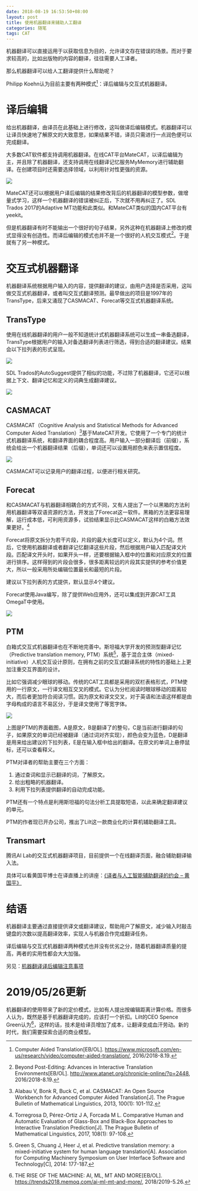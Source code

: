 ```yaml
---
date: 2018-08-19 16:53:50+08:00
layout: post
title: 使用机器翻译来辅助人工翻译
categories: 随笔
tags: CAT
---
```


机器翻译可以直接运用于以获取信息为目的，允许译文存在错误的场景。而对于要求较高的，比如出版物的内容的翻译，往往需要人工译者。

那么机器翻译可以给人工翻译提供什么帮助呢？

Philipp Koehn认为目前主要有两种模式[^pk]：译后编辑与交互式机器翻译。

# 译后编辑

给出机器翻译，由译员在此基础上进行修改，这叫做译后编辑模式。机器翻译可以让译员快速地了解原文的大致意思，如果结果不错，译员只需进行一点润色便可以完成翻译。

大多数CAT软件都支持调用机器翻译。在线CAT平台MateCAT，以译后编辑为主，并且除了机器翻译，还支持调用在线翻译记忆服务MyMemory进行辅助翻译。在创建项目时还需要选择领域，以利用针对性更强的资源。

![](/album/mt/matecat.png)

MateCAT还可以根据用户译后编辑的结果修改背后的机器翻译的模型参数，做增量式学习，这样一个机器翻译的错误被纠正后，下次就不用再纠正了。SDL Trados 2017的Adaptive MT功能和此类似。和MateCAT类似的国内CAT平台有yeekit。

但是机器翻译有时不能输出一个很好的句子结果，另外这种在机器翻译上修改的模式显得没有创造性。而译后编辑的模式也并不是一个很好的人机交互模式[^atanet]。于是就有了另一种模式。

# 交互式机器翻译

机器翻译系统根据用户输入的内容，提供翻译的建议，由用户选择是否采用，这叫做交互式机器翻译，或者叫交互式翻译预测。最早做出的项目是1997年的TransType，后来又涌现了CASMACAT、Forecat等交互式机器翻译系统。

## TransType

使用在线机器翻译的用户一般不知道统计式机器翻译系统可以生成一串备选翻译，TransType根据用户的输入对备选翻译列表进行筛选，得到合适的翻译建议。结果会以下拉列表的形式呈现。

![](/album/mt/transtype2.jpg)

SDL Trados的AutoSuggest提供了相似的功能，不过除了机器翻译，它还可以根据上下文、翻译记忆和定义的词典生成翻译建议。

![](/album/mt/autosuggest.jpg)

## CASMACAT

CASMACAT（Cognitive Analysis and Statistical Methods for Advanced Computer Aided Translation）[^casmacat]基于MateCAT开发。它使用了一个专门的统计式机器翻译系统，和翻译界面的耦合程度高。用户输入一部分翻译后（前缀），系统会给出一个机器翻译结果（后缀），单词还可以设置用颜色来表示置信程度。

![](/album/mt/casmacat-new.png)

CASMACAT可以记录用户的翻译过程，以便进行相关研究。

## Forecat

和CASMACAT与机器翻译相耦合的方式不同，又有人提出了一个以黑箱的方法利用机器翻译等双语资源的方法，开发出了Forecat这一软件。黑箱的方法更容易理解，运行成本低，可利用资源多，试验结果显示比CASMACAT这样的白箱方法效果更好。[^compare]

Forecat将原文拆分为若干片段，片段的最大长度可以定义，默认为4个词。然后，它使用机器翻译或者翻译记忆翻译这些片段，然后根据用户输入匹配译文片段。匹配译文开头时，如果开头一样，还要根据输入框中的位置和对应原文的位置进行排序。这样得到的片段会很多，很多距离较远的片段其实提供的参考价值更大，所以一般采用所处编辑位置最长和最短的片段。

建议以下拉列表的方式提供，默认显示4个建议。

Forecat使用Java编写，除了提供Web应用外，还可以集成到开源CAT工具OmegaT中使用。

![](/album/forecat.png)

## PTM

白箱式交互式机器翻译也在不断地完善中。斯坦福大学开发的预测型翻译记忆（Predictive translation memory, PTM）系统[^ptm]，基于混合主体（mixed-initiative）人机交互设计原则，在拥有之前的交互式翻译系统的特性的基础上上更加注重交互界面的设计。

比如它强调减少眼球的移动。传统的CAT工具都是采用的双栏表格形式，PTM使用的一行原文，一行译文相互交叉的模式。它认为分栏阅读时眼球移动的距离较大，而后者更加符合阅读习惯。因为原文和译文交叉，对于英语和法语这样都是由字母构成的语言不易区分，于是译文使用了等宽字体。

![](/album/mt/ptm.png)

上图是PTM的界面截图，A是原文，B是翻译了的整句，C是当前进行翻译的句子，如果原文的单词已经被翻译（通过词对齐实现），颜色会变为蓝色，D是翻译是用来给出建议的下拉列表，E是在输入框中给出的翻译。在原文的单词上悬停鼠标，还可以查看释义。

PTM对译者的帮助主要在三个方面：

1. 通过查词和显示已翻译的词，了解原文。
2. 给出粗略的机器翻译。
3. 利用下拉列表提供翻译的自动完成功能。

PTM还有一个特点是利用斯坦福的句法分析工具提取短语，以此来确定翻译建议的单元。

PTM的作者现已开办公司，推出了Lilt这一款商业化的计算机辅助翻译工具。

## Transmart

腾讯AI Lab的交互式机器翻译项目，目前提供一个在线翻译页面，融合辅助翻译输入法。

具体可以看黄国平博士在译直播上的讲座：[《译者与人工智能辅助翻译的约会 – 黄国平》](http://ttv.cn/archives/3951)



# 结语

机器翻译主要通过直接提供译文或翻译建议，帮助用户了解原文，减少输入时敲击键盘的次数以提高翻译效率，实现人与机器合作完成翻译任务。

译后编辑与交互式机器翻译两种模式也并没有优劣之分，随着机器翻译质量的提高，两者的实用性都会大大加强。

另见：[机器翻译译后编辑注意事项](/attentions-of-machine-translation-post-editing/)

# 2019/05/26更新

机器翻译的使用带来了新的定价模式，比如有人提出按编辑距离计算价格。而很多人认为，既然是基于机器翻译完成的，应该打一个折扣。Lilt的CEO Spence Green认为[^green]，这样的话，技术是给译员增加了成本，让翻译变成血汗劳动。新的时代，我们需要探索合适的商业模型。

[^pk]: Computer Aided Translation[EB/OL]. https://www.microsoft.com/en-us/research/video/computer-aided-translation/, 2016/2018-8.19.
[^atanet]: Beyond Post-Editing: Advances in Interactive Translation Environments[EB/OL]. http://www.atanet.org/chronicle-online/?p=2448, 2016/2018-8.19.
[^casmacat]: Alabau V, Bonk R, Buck C, et al. CASMACAT: An Open Source Workbench for Advanced Computer Aided Translation[J]. The Prague Bulletin of Mathematical Linguistics, 2013, 100(1): 101-112.
[^compare]: Torregrosa D, Pérez-Ortiz J A, Forcada M L. Comparative Human and Automatic Evaluation of Glass-Box and Black-Box Approaches to Interactive Translation Prediction[J]. The Prague Bulletin of Mathematical Linguistics, 2017, 108(1): 97-108.
[^ptm]: Green S, Chuang J, Heer J, et al. Predictive translation memory: a mixed-initiative system for human language translation[A]. Association for Computing Machinery Symposium on User Interface Software and Technology[C], 2014: 177-187.
[^green]: THE RISE OF THE MACHINE: AI, ML, MT AND MORE[EB/OL]. https://trends2018.memoq.com/ai-ml-mt-and-more/, 2018/2019-5.26.
